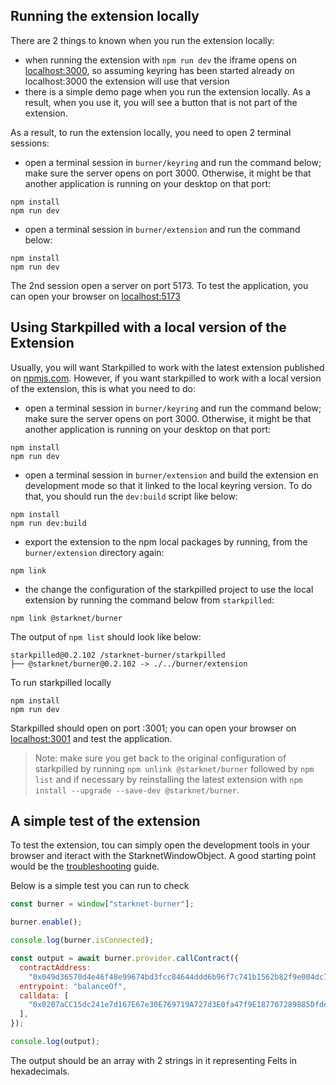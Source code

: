 ## Running the extension locally

There are 2 things to known when you run the extension locally:

- when running the extension with `npm run dev` the iframe opens on
  [localhost:3000](http://localhost:3000), so assuming keyring has been started
  already on localhost:3000 the extension will use that version
- there is a simple demo page when you run the extension locally. As a result,
  when you use it, you will see a button that is not part of the extension.

As a result, to run the extension locally, you need to open 2 terminal
sessions:

- open a terminal session in `burner/keyring` and run the command below; make
  sure the server opens on port 3000. Otherwise, it might be that another
  application is running on your desktop on that port:

```shell
npm install
npm run dev
```

- open a terminal session in `burner/extension` and run the command below:

```shell
npm install
npm run dev
```

The 2nd session open a server on port 5173. To test the application, you can
open your browser on [localhost:5173](http://localhost:5173)

## Using Starkpilled with a local version of the Extension

Usually, you will want Starkpilled to work with the latest extension published
on [npmjs.com](https://npmjs.com/@starknet/burner). However, if you want
starkpilled to work with a local version of the extension, this is what you
need to do:

- open a terminal session in `burner/keyring` and run the command below; make
  sure the server opens on port 3000. Otherwise, it might be that another
  application is running on your desktop on that port:

```shell
npm install
npm run dev
```

- open a terminal session in `burner/extension` and build the extension en
  development mode so that it linked to the local keyring version. To do that,
  you should run the `dev:build` script like below:

```shell
npm install
npm run dev:build
```

- export the extension to the npm local packages by running, from the
  `burner/extension` directory again:

```shell
npm link
```

- the change the configuration of the starkpilled project to use the local
  extension by running the command below from `starkpilled`:

```shell
npm link @starknet/burner
```

The output of `npm list` should look like below:

```text
starkpilled@0.2.102 /starknet-burner/starkpilled
├── @starknet/burner@0.2.102 -> ./../burner/extension
```

To run starkpilled locally

```shell
npm install
npm run dev
```

Starkpilled should open on port :3001; you can open your browser on
[localhost:3001](http://localhost:3001) and test the application.

> Note: make sure you get back to the original configuration of starkpilled
> by running `npm unlink @starknet/burner` followed by `npm list` and if
> necessary by reinstalling the latest extension with
> `npm install --upgrade --save-dev @starknet/burner`.

## A simple test of the extension

To test the extension, tou can simply open the development tools in your
browser and iteract with the StarknetWindowObject. A good starting point
would be the [troubleshooting](../../users/troubleshooting.md) guide.

Below is a simple test you can run to check

```javascript
const burner = window["starknet-burner"];

burner.enable();

console.log(burner.isConnected);

const output = await burner.provider.callContract({
  contractAddress:
    "0x049d36570d4e46f48e99674bd3fcc84644ddd6b96f7c741b1562b82f9e004dc7",
  entrypoint: "balanceOf",
  calldata: [
    "0x0207aCC15dc241e7d167E67e30E769719A727d3E0fa47f9E187707289885Dfde",
  ],
});

console.log(output);
```

The output should be an array with 2 strings in it representing Felts in
hexadecimals.

